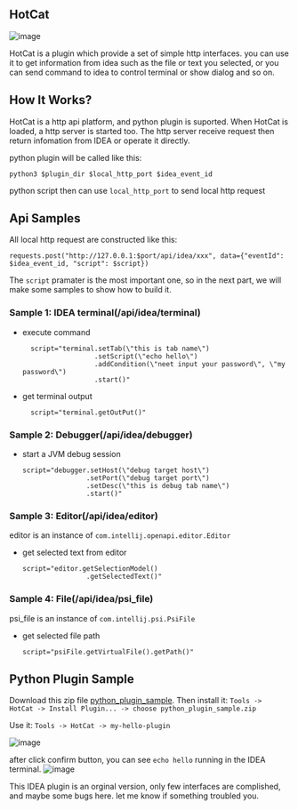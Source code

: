 ## HotCat

![image](https://user-images.githubusercontent.com/79463662/195034782-0ef26749-86d5-4973-8df5-23903c0af9bc.png)

HotCat is a plugin which provide a set of simple http interfaces. you can use it to get information from idea such as the file or text you selected, or you can send command to idea to control terminal or show dialog and so on.

## How It Works?
HotCat is a http api platform, and python plugin is suported. When HotCat is loaded, a http server is started too. The http server receive request then return infomation from IDEA or operate it directly.
</p>
python plugin will be called like this:

```
python3 $plugin_dir $local_http_port $idea_event_id
```

python script then can use `local_http_port` to send local http request


## Api Samples

All local http request are constructed like this:
```
requests.post("http://127.0.0.1:$port/api/idea/xxx", data={"eventId": $idea_event_id, "script": $script})
```
The `script` pramater is the most important one, so in the next part, we will make some samples to show how to build it.


### Sample 1: IDEA terminal(/api/idea/terminal)

- execute command
  ```
    script="terminal.setTab(\"this is tab name\")
                    .setScript(\"echo hello\")
                    .addCondition(\"neet input your password\", \"my password\")
                    .start()"
  ```
  
- get terminal output
  ```
    script="terminal.getOutPut()"
  ```

### Sample 2: Debugger(/api/idea/debugger)
- start a JVM debug session
  ```
  script="debugger.setHost(\"debug target host\")
                  .setPort(\"debug target port\")
                  .setDesc(\"this is debug tab name\")
                  .start()"
  ```
  
### Sample 3: Editor(/api/idea/editor)
editor is an instance of `com.intellij.openapi.editor.Editor`

- get selected text from editor
  ```
  script="editor.getSelectionModel()
                  .getSelectedText()"
  ```

### Sample 4: File(/api/idea/psi_file)
psi_file is an instance of `com.intellij.psi.PsiFile`

- get selected file path
  ```
  script="psiFile.getVirtualFile().getPath()"
  ```

</p>

## Python Plugin Sample

Download this zip file [python_plugin_sample](https://github.com/binarybeing/HotCat/blob/main/python_plugin_sample/python_plugin_sample.zip).
Then install it:
`Tools -> HotCat -> Install Plugin... -> choose python_plugin_sample.zip`

Use it:
`Tools -> HotCat -> my-hello-plugin`

![image](https://user-images.githubusercontent.com/79463662/195058962-f58c3f9b-db41-4380-89ae-6f40aab92196.png)

after click confirm button, you can see `echo hello` running in the IDEA terminal.
![image](https://user-images.githubusercontent.com/79463662/195059500-2014bfaa-cc13-4d30-8198-2cb72ef2309b.png)


</p>

This IDEA plugin is an orginal version, only few interfaces are complished, and maybe some bugs here. let me know if something troubled you. 


